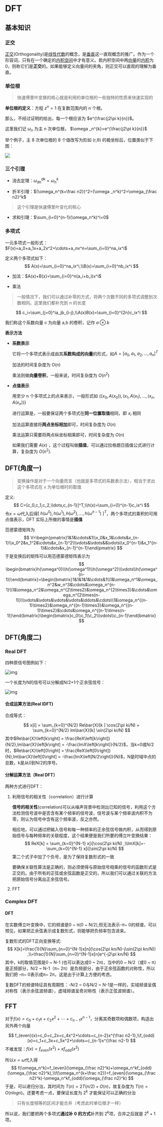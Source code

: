 # DFT

## 基本知识

### 正交

[正交](https://zh.wikipedia.org/wiki/%E6%AD%A3%E4%BA%A4)(Orthogonality)是[线性代数](https://zh.wikipedia.org/wiki/线性代数)的概念，是[垂直](https://zh.wikipedia.org/wiki/垂直)这一直观概念的推广。作为一个形容词，只有在一个确定的[内积空间](https://zh.wikipedia.org/wiki/内积空间)中才有意义。若内积空间中两[向量](https://zh.wikipedia.org/wiki/向量)的[内积](https://zh.wikipedia.org/wiki/內積)为0，则称它们是**正交**的。如果能够定义向量间的夹角，则正交可以直观的理解为垂直。

### 单位根

> 快速傅里叶变换的核心就是利用的单位根的一些独特的性质来快速实现的

**单位根的定义**：方程 $z^n=1$ 在复数范围内的 n 个根。

那么，不经过证明的给出，每一个根应该为 $e^{\frac{j2\pi k}{n}}$。

这里我们记 $\omega _n$ 为主 n 次单位根， $\omega _n^{k}=e^{\frac{j2\pi k}{n}}$

举个例子，主 8 次单位根的 8 个值改写为形如 (r,θ) 的极坐标后，位置类似于下图：

![](/images/202302101351907.png)

### 三个引理

-   消去定理：$\omega_{dn}^{dk}=\omega_n^k$

-   折半引理：$(\omega_n^{k+\frac n2})^2=(\omega _n^k)^2=\omega_{\frac n2}^k$

> 这个引理是快速傅里叶变化的核心

-   求和引理：$\sum_{i=0}^{n-1}(\omega_n^k)^i=0$

### 多项式

一元多项式一般形式：$F(x)=a_0+a_1x+a_2x^2+\cdots+a_nx^n=\sum_{i=0}^na_ix^i$

定义两个多项式如下：
$$
A(x)=\sum_{i=0}^na_ix^i,\\B(x)=\sum_{i=0}^nb_ix^i
$$

-   加法：$A(x)+B(x)=\sum_{i=0}^n(a_i+b_i)x^i$

-   乘法

> 一般情况下，我们可以通过补零的方式，将两个次数不同的多项式调整到次数相同。这里我们都补充到 n 的长度

$$
c_i=\sum_{j=0}^ia_jb_{i-j},\\A(x)B(x)=\sum_{i=0}^{2n}c_ix^i
$$

我们称这个系数向量 c 为向量 a,b 的卷积，记作 $a\otimes b$

**表示方法**

- **系数表示**

  它将一个多项式表示成由其**系数构成的向量**的形式，如$A=[a_0,a_1,a_2,\ldots,a_n]^T$

  加法的时间复杂度为 O(n)

  乘法则做**向量卷积**，一般来说，时间复杂度为 $O(n^2)$

- **点值表示**

  用至少 n 个多项式上的点来表示，一般形式如 $\{(x_0,A(x_0)),(x_1,A(x_1),\ldots,(x_n,A(x_n))\}$

  进行运算是，一般要保证两个多项式在**同一位置取值**相同，即 $x_i$ 相同

  加法运算直接将**两点坐标相加**即可，时间复杂度为 $O(n)$

  乘法运算只需要将两点纵坐标相乘即可，时间复杂度为 $O(n)$

  如果我们需要 $A(x)$ ，这个过程叫做**插值**，可以通过拉格朗日插值公式进行计算，复杂度为 $O(n^2)$.

## DFT(角度一)

> 变换操作是对于一个向量而言（也就是多项式的系数表示法），相当于求出这个多项式在 $x$ 为单位根时的取值

定义:
$$
C=[c_0,c_1,c_2,\ldots,c_{n-1}]^T,\\h(x)=\sum_{i=0}^{n-1}c_ix^i
$$
令$x=\omega$代入后得$[\mathrm{~}h(\omega^0),h(\omega^1),h(\omega^2),\ldots,h(\omega^{n-1})\mathrm{~}]^T$，两个多项式的乘积的可用点值表示，DFT 实际上所做的事情是**插值**

范德蒙德矩阵为
$$
V=\begin{pmatrix}1&1&\cdots&1\\x_0&x_1&\cdots&x_{n-1}\\x_0^2&x_1^2&\cdots&x_{n-1}^2\\\vdots&\vdots&&\vdots\\x_0^{n-1}&x_1^{n-1}&\cdots&x_{n-1}^{n-1}\end{pmatrix}
$$
于是变换后的矩阵可以用范德蒙德矩阵表示为
$$
\begin{bmatrix}h(\omega^0)\\h(\omega^1)\\h(\omega^2)\\\vdots\\h(\omega^{n-1})\end{bmatrix}=\begin{bmatrix}1&1&1&1&\cdots&1\\1&\omega_n^1&\omega_n^2&w_n^3&\cdots&\omega_n^{n-1}\\1&\omega_n^2&\omega_n^{2\times2}&\omega_n^{2\times3}&\cdots&\omega_n^{2\times(n-1)}\\\vdots&\vdots&\vdots&\vdots&\ddots&\cdots\\1&\omega_n^{(n-1)\times2}&\omega_n^{(n-1)\times3}&\omega_n^{(n-1)\times2}&\cdots&\omega_n^{(n-1)\times(n-1)}\end{bmatrix}\begin{bmatrix}c_0\\c_1\\c_2\\\vdots\\c_{n-1}\end{bmatrix}
$$


## DFT(角度二)

### Real DFT

四种原信号图例如下：

![img](/images/9.jpg)

一个长度为N的信号可以分解成N/2+1个正余弦信号：

![img](/images/13.jpg)

#### 合成运算方法(Real IDFT)

合成等式：

$$
x[i] = \sum_{k=0}^{N/2} Re\bar{X}[k ] \cos(2\pi ki/N) + \sum_{k=0}^{N/2} Im\bar{X}[k] \sin(2\pi ki/N)
$$
其中$Re\bar{X}\left[k\right] = \frac{ReX\left[k\right]}{N/2},Im\bar{X}\left[k\right] = -\frac{ImX\left[k\right]}{N/2}$，当k=0或N/2时，$Re\bar{X}\left[0\right] = \frac{ReX\left[0\right]}{N},Im\bar{X}\left[0\right] = -\frac{ImX\left[N/2\right]}{N}$，N是时域中点的总数，k是从0到N/2的序号。

#### 分解运算方法（Real DFT）

两种方式进行DFT：

1. 利用信号的相关性（correlation）进行计算

   **信号的相关性**(correlation)可以从噪声背景中检测出已知的信号，利用这个方法检测信号波中是否含有某个频率的信号波，信号波与某个频率波内积不为零，则认为信号中含有这个频率波，反之亦然。

   相应地，可以通过把输入信号和每一种频率的正余弦信号做内积，从而得到原始信号与每种频率的关联程度，这个结果便是我们所要的傅立叶变换结果：
   $$
   ReX[k] = \sum_{k=0}^{N-1} x[i]\cos(2\pi ki/N)
   ,\\ImX[k]=-\sum_{k=0}^{N-1} x[i]\sin(2\pi ki/N)
   $$
   第二个式子中加了个负号，是为了保持复数形式的一致

   要确保关联性算法是正确的，则必须使得与原始信号相乘的信号的函数形式是正交的。由于所有的正弦或余弦函数是正交的，所以我们可以通过关联的方法把原始信号分离出正余弦信号。

2. FFT
   

### Complex DFT

#### DFT

在实数傅立叶变换中，它的频谱是0 ~ π(0 ~ N/2),但无法表示-π~ 0的频谱，可以预见，如果把正余弦表示成复数形式，则能够把负频率包含进来。

复数形式的DFT正向变换等式:
$$
X[k]=\frac{1}{N}\sum_{n=0}^{N-1}x[n](\cos(2\pi kn/N)-j\sin(2\pi kn/N))
,\\=\frac{1}{N}\sum_{n=0}^{N-1}x[n]e^{-j2\pi kn/N}
$$
其中，k的取值范围是0 ~ N-1 (也可以表达成0 ~ 2π)，当中的0 ~ N/2（或0 ~ π）是正频部分，N/2 ~ N-1（π~ 2π）是负频部分，由于正余弦函数的对称性，所以我们把 –π~ 0表示成π~ 2π，这是出于计算上方便的考虑。

复数DFT的频谱特征具有周期性：-N/2 ~ 0与N/2 ~ N-1是一样的，实域频谱呈偶对称性（表示余弦波频谱），虚域频谱呈奇对称性（表示正弦波频谱）。

## FFT

对于$f(x)=c_0+c_1x+c_2x^2+\cdots+c_{n-1}x^{n-1}$，分离其奇数项和偶数项，构造出另外两个向量

$$
f_{even}(x)=c_0+c_2x+c_4x^2+\cdots+c_{n-2}x^{\frac n2-1},\\f_{odd}(x)=c_1+c_3x+c_5x^2+\cdots+c_{n-1}x^{\frac n2-1}
$$
不难发现：$f(x)=f_{even}(x^2)+xf_{odd}(x^2)$

所以$x=\omega$代入得
$$
f(\omega_n^k)=f_{even}(\omega_{\frac n2}^k)+\omega_n^kf_{odd}(\omega_{\frac n2}^k),\\f(\omega_n^{k+\frac n2})=f_{even}(\omega_{\frac n2}^k)-\omega_n^kf_{odd}(\omega_{\frac n2}^k)
$$
于是，可以递归分治，其时间为 $T(n)=2T(n/2)+O(n)$，故复杂度为 $T(n)=O(nlogn)$。还要考虑一点，要保证长度为 $2^k$ 才能保证可以正确的分治

> 只有长度相等的区间才能合并（考虑此时单位根才一样）

所以说，我们要把两个多项式**通过补 0 的方式**补齐到 $2^k$项，合并之后就是 $2^k+1$ 项。

